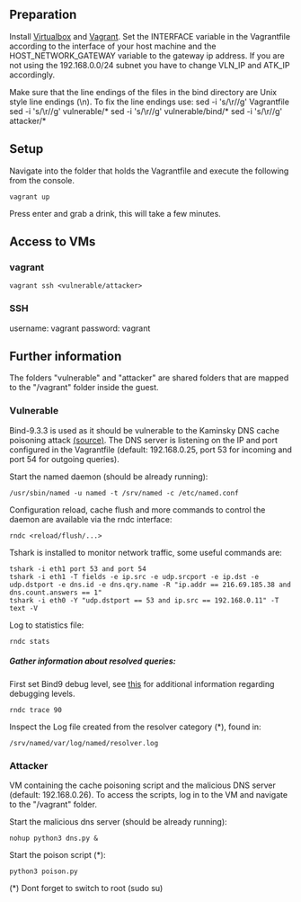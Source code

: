 ## Preparation
Install [Virtualbox](https://www.virtualbox.org/wiki/Downloads) and [Vagrant](https://www.vagrantup.com/downloads.html).
Set the INTERFACE variable in the Vagrantfile according to the interface of your host machine and the HOST_NETWORK_GATEWAY variable to the gateway ip address.
If you are not using the 192.168.0.0/24 subnet you have to change VLN_IP and ATK_IP accordingly.

Make sure that the line endings of the files in the bind directory are Unix style line endings (\n).
To fix the line endings use:
	sed -i 's/\r//g' Vagrantfile
	sed -i 's/\r//g' vulnerable/*
	sed -i 's/\r//g' vulnerable/bind/*
	sed -i 's/\r//g' attacker/*

## Setup
Navigate into the folder that holds the Vagrantfile and execute the following from the console.

    vagrant up
Press enter and grab a drink, this will take a few minutes.
## Access to VMs
### vagrant
    vagrant ssh <vulnerable/attacker>

### SSH
username: vagrant
password: vagrant

## Further information
The folders "vulnerable" and "attacker" are shared folders that are mapped to the "/vagrant" folder inside the guest. 
### Vulnerable
Bind-9.3.3 is used as it should be vulnerable to the Kaminsky DNS cache poisoning attack [(source)](https://kb.isc.org/article/AA-00924/0/CVE-2008-1447%3A-DNS-Cache-Poisoning-Issue-Kaminsky-bug.html).
The DNS server is listening on the IP and port configured in the Vagrantfile (default: 192.168.0.25, port 53 for incoming and port 54 for outgoing queries).

Start the named daemon (should be already running):

    /usr/sbin/named -u named -t /srv/named -c /etc/named.conf

Configuration reload, cache flush and more commands to control the daemon are available via the rndc interface:

	rndc <reload/flush/...>

Tshark is installed to monitor network traffic, some useful commands are:

    tshark -i eth1 port 53 and port 54
    tshark -i eth1 -T fields -e ip.src -e udp.srcport -e ip.dst -e udp.dstport -e dns.id -e dns.qry.name -R "ip.addr == 216.69.185.38 and dns.count.answers == 1"
    tshark -i eth0 -Y "udp.dstport == 53 and ip.src == 192.168.0.11" -T text -V

Log to statistics file:

    rndc stats

##### Gather information about resolved queries:



First set Bind9 debug level, see [this](http://docstore.mik.ua/orelly/networking_2ndEd/dns/ch13_01.htm) for additional information regarding debugging levels.

    rndc trace 90

Inspect the Log file created from the resolver category (*), found in: 

    /srv/named/var/log/named/resolver.log
    

### Attacker
VM containing the cache poisoning script and the malicious DNS server (default: 192.168.0.26). To access the scripts, log in to the VM and navigate to the "/vagrant" folder.

Start the malicious dns server (should be already running):

    nohup python3 dns.py &

Start the poison script (*):

    python3 poison.py


(*) Dont forget to switch to root (sudo su)
